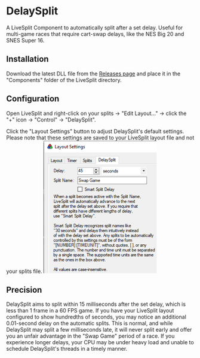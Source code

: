# DelaySplit

A LiveSplit Component to automatically split after a set delay. Useful for multi-game races that require cart-swap delays, like the NES Big 20 and SNES Super 16.

## Installation

Download the latest DLL file from the [Releases page](https://github.com/sg4e/LiveSplit.DelaySplit/releases) and place it in the "Components" folder of the LiveSplit directory.

## Configuration

Open LiveSplit and right-click on your splits -> "Edit Layout..." -> click the "+" icon -> "Control" -> "DelaySplit".

Click the "Layout Settings" button to adjust DelaySplit's default settings. Please note that these settings are saved to your LiveSplit layout file and not your splits file.
![DelaySplit default settings](/DelaySplit_settings.png)

## Precision

DelaySplit aims to split within 15 milliseconds after the set delay, which is less than 1 frame in a 60 FPS game. If you have your LiveSplit layout configured to show hundredths of seconds, you may notice an additional 0.01-second delay on the automatic splits. This is normal, and while DelaySplit may split a few milliseconds late, it will never split early and offer you an unfair advantage in the "Swap Game" period of a race. If you experience longer delays, your CPU may be under heavy load and unable to schedule DelaySplit's threads in a timely manner.
